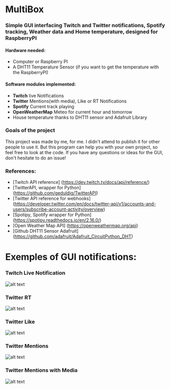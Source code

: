 # MultiBox
### Simple GUI interfacing Twitch and Twitter notifications, Spotify tracking, Weather data and Home temperature, designed for RaspberryPI 


#### Hardware needed:
  - Computer or Raspberry PI
  - A DHT11 Temperature Sensor (if you want to get the temperature with the RaspberryPI)
  
#### Software modules implemented:
  - **Twitch** live Notifications
  - **Twitter** Mentions(with media), Like or RT Notifications
  - **Spotify** Current track playing
  - **OpenWeatherMap** Meteo for current hour and tomorrow
  - House temperature thanks to DHT11 sensor and Adafruit Library
  
### Goals of the project
This project was made by me, for me. I didn't attend to publish it for other people to use it.
But this program can help you with your own project, so feel free to look at the code.
If you have any questions or ideas for the GUI, don't hesitate to do an issue!
  
### References:
  - [Twitch API reference] (https://dev.twitch.tv/docs/api/reference/)
  - [TwitterAPI, wrapper for Python] (https://github.com/geduldig/TwitterAPI)
  - [Twitter API reference for webhooks] (https://developer.twitter.com/en/docs/twitter-api/v1/accounts-and-users/subscribe-account-activity/overview)
  - [Spotipy, Spotify wrapper for Python] (https://spotipy.readthedocs.io/en/2.16.0/)
  - [Open Weather Map API] (https://openweathermap.org/api)
  - [Github DHT11 Sensor Adafruit] (https://github.com/adafruit/Adafruit_CircuitPython_DHT)
  
# Exemples of GUI notifications:
### Twitch Live Notification
![alt text](https://i.imgur.com/r5V5wby.png)

### Twitter RT
![alt text](https://i.imgur.com/xzcZgxQ.png)

### Twitter Like
![alt text](https://i.imgur.com/QgSqztf.png)

### Twitter Mentions
![alt text](https://i.imgur.com/B2zn40F.png)

### Twitter Mentions with Media
![alt text](https://i.imgur.com/Gojcjfz.png)
